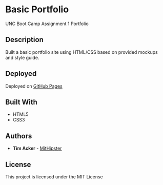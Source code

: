 # Basic Portfolio

UNC Boot Camp Assignment 1 Portfolio

## Description

Built a basic portfolio site using HTML/CSS based on provided mockups and style guide.

## Deployed

Deployed on [GitHub Pages](https://mithipster.github.io/unc_assign_1_portfolio/)

## Built With

- HTML5
- CSS3

## Authors

- **Tim Acker** - [MitHipster](https://github.com/MitHipster)

## License

This project is licensed under the MIT License
